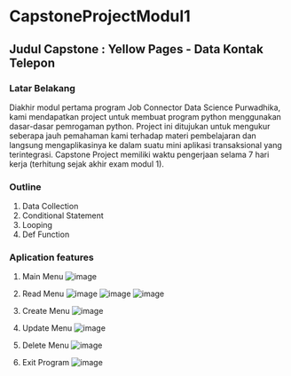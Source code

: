 # CapstoneProjectModul1
## Judul Capstone : Yellow Pages - Data Kontak Telepon

### Latar Belakang
Diakhir modul pertama program Job Connector Data Science Purwadhika, kami mendapatkan project untuk membuat program python menggunakan dasar-dasar pemrogaman python.
Project ini ditujukan untuk mengukur seberapa jauh pemahaman kami terhadap materi pembelajaran dan langsung mengaplikasinya ke dalam suatu mini aplikasi transaksional yang terintegrasi.
Capstone Project memiliki waktu pengerjaan selama 7 hari kerja (terhitung sejak akhir exam modul 1).

### Outline
1. Data Collection
2. Conditional Statement
3. Looping
4. Def Function

### Aplication features
1. Main Menu
![image](https://user-images.githubusercontent.com/116096399/203171289-42058f96-ea91-4ce8-8878-1c6785c16c2e.png)

2. Read Menu
![image](https://user-images.githubusercontent.com/116096399/203171470-605a15a0-be47-4544-9585-38a7ca201919.png)
![image](https://user-images.githubusercontent.com/116096399/203171575-8163d2a0-add8-48ed-8a7d-7c1cb6e91892.png)
![image](https://user-images.githubusercontent.com/116096399/203171681-255f8e9b-26ab-478c-8465-b6b52829893a.png)

3. Create Menu
![image](https://user-images.githubusercontent.com/116096399/203172042-f037f1d5-a5a2-4104-be06-140d5bc78765.png)

4. Update Menu
![image](https://user-images.githubusercontent.com/116096399/203172762-1e9aabea-cb71-4ac5-8d3a-135e63145a06.png)

5. Delete Menu
![image](https://user-images.githubusercontent.com/116096399/203172250-45cd98b5-6ab2-456a-b850-f5bcda449708.png)

6. Exit Program
![image](https://user-images.githubusercontent.com/116096399/203172834-83804327-013a-49aa-af5d-c8267270eba3.png)

